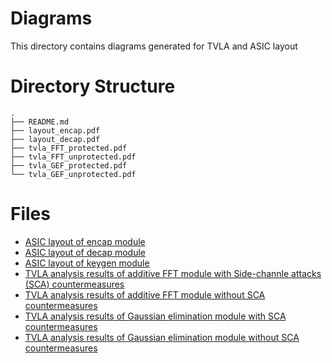 # Diagrams
This directory contains diagrams generated for TVLA and ASIC layout

# Directory Structure
```
.
├── README.md
├── layout_encap.pdf
├── layout_decap.pdf
├── tvla_FFT_protected.pdf
├── tvla_FFT_unprotected.pdf
├── tvla_GEF_protected.pdf
└── tvla_GEF_unprotected.pdf
```

# Files
* [ASIC layout of encap module](./layout_encap.pdf)
* [ASIC layout of decap module](./layout_decap.pdf)
* [ASIC layout of keygen module](./layout_keygen.pdf)
* [TVLA analysis results of additive FFT module with Side-channle attacks (SCA) countermeasures](./tvla_FFT_protected.pdf)
* [TVLA analysis results of additive FFT module without SCA countermeasures](./tvla_FFT_unprotected.pdf)
* [TVLA analysis results of Gaussian elimination module with SCA countermeasures](./tvla_GEF_protected.pdf)
* [TVLA analysis results of Gaussian elimination module without SCA countermeasures](./tvla_GEF_unprotected.pdf)
